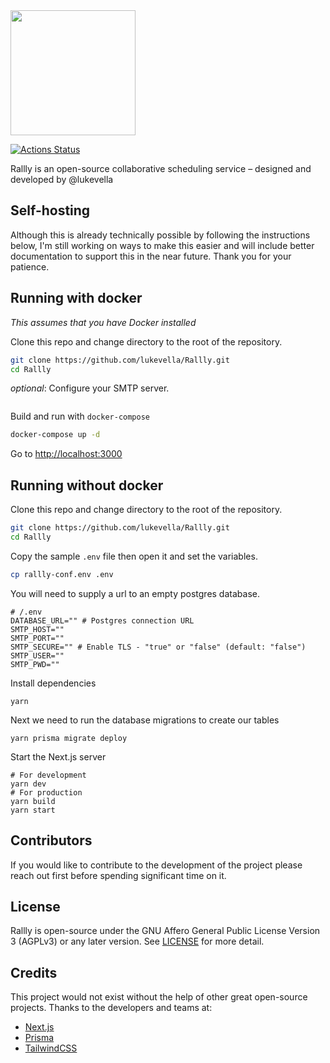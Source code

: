 <img src="./public/logo.png" width="200"  />

[![Actions Status](https://github.com/lukevella/rallly/workflows/ci/badge.svg)](https://github.com/lukevella/rallly/actions)

Rallly is an open-source collaborative scheduling service – designed and developed by @lukevella

## Self-hosting

Although this is already technically possible by following the instructions below, I'm still working on ways to make this easier and will include better documentation to support this in the near future. Thank you for your patience.

## Running with docker

_This assumes that you have Docker installed_

Clone this repo and change directory to the root of the repository.

```bash
git clone https://github.com/lukevella/Rallly.git
cd Rallly
```

_optional_: Configure your SMTP server.

```

```

Build and run with `docker-compose`

```bash
docker-compose up -d
```

Go to [http://localhost:3000](http://localhost:3000)

## Running without docker

Clone this repo and change directory to the root of the repository.

```bash
git clone https://github.com/lukevella/Rallly.git
cd Rallly
```

Copy the sample `.env` file then open it and set the variables.

```bash
cp rallly-conf.env .env
```

You will need to supply a url to an empty postgres database.

```
# /.env
DATABASE_URL="" # Postgres connection URL
SMTP_HOST=""
SMTP_PORT=""
SMTP_SECURE="" # Enable TLS - "true" or "false" (default: "false")
SMTP_USER=""
SMTP_PWD=""
```

Install dependencies

```
yarn
```

Next we need to run the database migrations to create our tables

```
yarn prisma migrate deploy
```

Start the Next.js server

```
# For development
yarn dev
# For production
yarn build
yarn start
```

## Contributors

If you would like to contribute to the development of the project please reach out first before spending significant time on it.

## License

Rallly is open-source under the GNU Affero General Public License Version 3 (AGPLv3) or any later version. See [LICENSE](LICENSE) for more detail.

## Credits

This project would not exist without the help of other great open-source projects. Thanks to the developers and teams at:

- [Next.js](https://github.com/vercel/next.js)
- [Prisma](https://github.com/prisma/prisma)
- [TailwindCSS](https://github.com/tailwindlabs/tailwindcss)
